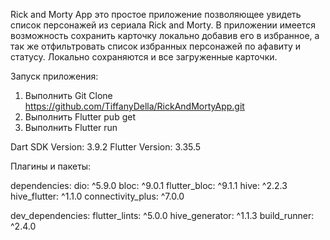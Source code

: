 Rick and Morty App это простое приложение позволяющее увидеть список персонажей из сериала Rick and Morty. В приложении имеется возможность сохранить карточку локально добавив его в избранное, а так же отфильтровать список избранных персонажей по афавиту и статусу. Локально сохраняются и все загруженные карточки.

Запуск приложения:

1. Выполнить Git Clone https://github.com/TiffanyDella/RickAndMortyApp.git
2. Выполнить Flutter pub get
3. Выполнить Flutter run

Dart SDK Version: 3.9.2
Flutter Version: 3.35.5

Плагины и пакеты:

dependencies:
dio: ^5.9.0
bloc: ^9.0.1
flutter_bloc: ^9.1.1
hive: ^2.2.3
hive_flutter: ^1.1.0
connectivity_plus: ^7.0.0

dev_dependencies:
flutter_lints: ^5.0.0
hive_generator: ^1.1.3
build_runner: ^2.4.0
